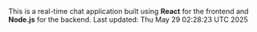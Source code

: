 This is a real-time chat application built using **React** for the frontend and **Node.js** for the backend.
Last updated: Thu May 29 02:28:23 UTC 2025
